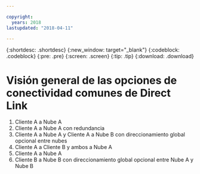 ```yaml
---

copyright:
  years: 2018
lastupdated: "2018-04-11"

---
```


{:shortdesc: .shortdesc}
{:new_window: target="_blank"}
{:codeblock: .codeblock}
{:pre: .pre}
{:screen: .screen}
{:tip: .tip}
{:download: .download}

# Visión general de las opciones de conectividad comunes de Direct Link

1. Cliente A a Nube A
2. Cliente A a Nube A con redundancia
3. Cliente A a Nube A y Cliente A a Nube B con direccionamiento global opcional entre nubes
4. Cliente A a Cliente B y ambos a Nube A
5. Cliente A a Nube A
6. Cliente B a Nube B con direccionamiento global opcional entre Nube A y Nube B
